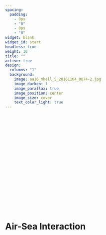 ```yaml
---
spacing:
  padding:
    - 0px
    - "0"
    - 0px
    - "0"
widget: blank
widget_id: start
headless: true
weight: 10
title: ""
active: true
design:
  columns: "1"
  background:
    image: aa16_mhell_5_20161104_0074-2.jpg
    image_darken: 1
    image_parallax: true
    image_position: center
    image_size: cover
    text_color_light: true
---
```

<br>
<br>
<br>
<br>
<br>
<br>
<br>
<br>
<br>
<br>
<br>
<br>
<br>
<br>
<br>
<br>
<br>
<br>
<h1>Air-Sea Interaction</h1>
